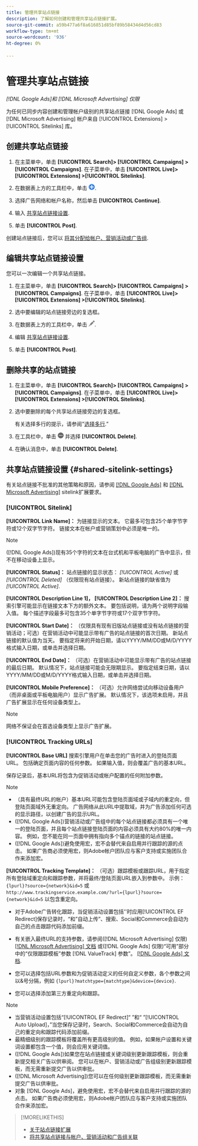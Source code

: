 ```yaml
---
title: 管理共享站点链接
description: 了解如何创建和管理共享站点链接扩展。
source-git-commit: a59b477a6f8a616851d85bf89b58434d4d56cd83
workflow-type: tm+mt
source-wordcount: '936'
ht-degree: 0%

---
```


# 管理共享站点链接

*[!DNL Google Ads]和 [!DNL Microsoft Advertising] 仅限*

为任何已同步内容创建和管理帐户级别的共享站点链接 [!DNL Google Ads] 或 [!DNL Microsoft Advertising] 帐户来自 [!UICONTROL Extensions] > [!UICONTROL Sitelinks] 库。

## 创建共享站点链接

1. 在主菜单中，单击 **[!UICONTROL Search]> [!UICONTROL Campaigns] >[!UICONTROL Campaigns]**. 在子菜单中，单击 **[!UICONTROL Live]> [!UICONTROL Extensions] >[!UICONTROL Sitelinks]**.

1. 在数据表上方的工具栏中，单击 ![创建](/help/search-social-commerce/assets/add.png "创建").

1. 选择广告网络和帐户名称，然后单击 **[!UICONTROL Continue]**.

1. 输入 [共享站点链接设置](#shared-sitelink-settings).

1. 单击 **[!UICONTROL Post]**.

创建站点链接后，您可以 [将其分配给帐户、营销活动或广告组](sitelink-extension-associate.md).

## 编辑共享站点链接设置

您可以一次编辑一个共享站点链接。

1. 在主菜单中，单击 **[!UICONTROL Search]> [!UICONTROL Campaigns] >[!UICONTROL Campaigns]**. 在子菜单中，单击 **[!UICONTROL Live]> [!UICONTROL Extensions] >[!UICONTROL Sitelinks]**.

1. 选中要编辑的站点链接旁边的复选框。

1. 在数据表上方的工具栏中，单击 ![编辑](/help/search-social-commerce/assets/edit.png "编辑").

1. 编辑 [共享站点链接设置](#shared-sitelink-settings).

1. 单击 **[!UICONTROL Post]**.

## 删除共享的站点链接

1. 在主菜单中，单击 **[!UICONTROL Search]> [!UICONTROL Campaigns] >[!UICONTROL Campaigns]**. 在子菜单中，单击 **[!UICONTROL Live]> [!UICONTROL Extensions] >[!UICONTROL Sitelinks]**.

1. 选中要删除的每个共享站点链接旁边的复选框。

   有关选择多行的提示，请参阅&quot;[选择多行](/help/search-social-commerce/common-tasks/navigation-editing-selection/multiple-rows-select.md).”

1. 在工具栏中，单击 ![更多](/help/search-social-commerce/assets/more.png "更多") 并选择 **[!UICONTROL Delete]**.

1. 在确认消息中，单击 **[!UICONTROL Delete]**.

## 共享站点链接设置 {#shared-sitelink-settings}

有关站点链接不批准的其他策略和原因，请参阅 [[!DNL Google Ads]](https://support.google.com/adspolicy/answer/1054210) 和 [[!DNL Microsoft Advertising]](https://about.ads.microsoft.com/en-us/resources/policies/ad-extensions-policies) sitelink扩展要求。

### [!UICONTROL Sitelink]

**[!UICONTROL Link Name]：** 为链接显示的文本。 它最多可包含25个单字节字符或12个双字节字符。 链接文本在帐户或营销策划中必须是唯一的。

>[!NOTE]
>
>([!DNL Google Ads])现有35个字符的文本在台式机和平板电脑的广告中显示，但不在移动设备上显示。

**[!UICONTROL Status]：** 站点链接的显示状态：  *[!UICONTROL Active]* 或 *[!UICONTROL Deleted]* （仅限现有站点链接）。 新站点链接的缺省值为 *[!UICONTROL Active]*.

**[!UICONTROL Description Line 1]， [!UICONTROL Description Line 2]：** 搜索引擎可能显示在链接文本下方的额外文本。 要包括说明，请为两个说明字段输入值。 每个描述字段最多可包含35个单字节字符或17个双字节字符。

**[!UICONTROL Start Date]：** （仅限具有现有旧版站点链接或没有站点链接的营销活动；可选）在营销活动中可能显示带有广告的站点链接的首次日期。 新站点链接的默认值为当天。 要指定将来的开始日期，请以YYYY/MM/DD或M/D/YYYY格式输入日期，或单击并选择日期。

**[!UICONTROL End Date]：** （可选）在营销活动中可能显示带有广告的站点链接的最后日期。 默认情况下，站点链接可能会无限期显示。 要指定结束日期，请以YYYY/MM/DD或M/D/YYYY格式输入日期，或单击并选择日期。

**[!UICONTROL Mobile Preference]：** （可选）允许网络尝试向移动设备用户（而非桌面或平板电脑用户）显示广告扩展。 默认情况下，该选项未启用，并且广告扩展显示在任何设备类型上。

>[!NOTE]
>
>网络不保证会在首选设备类型上显示广告扩展。

### [!UICONTROL Tracking URLs]

**[!UICONTROL Base URL]** 搜索引擎用户在单击您的广告时进入的登陆页面URL。 包括确定页面内容的任何参数。 如果输入值，则会覆盖广告的基本URL。

保存记录后，基本URL将包含为促销活动或帐户配置的任何附加参数。

>[!NOTE]
>
>* （具有最终URL的帐户）基本URL可能包含登陆页面域或子域内的重定向，但登陆页面域外无重定向。 广告网络从此URL中提取域，并为广告添加任何可选的显示路径，以创建广告的显示URL。
>* ([!DNL Google Ads])营销活动或广告组中的每个站点链接都必须具有一个唯一的登陆页面，并且每个站点链接登陆页面的内容必须具有大约80%的唯一内容。 例如，您不能在同一页面中拥有指向多个锚点的链接的站点链接。
>* ([!DNL Google Ads])避免使用宏，宏不会替代来自启用并行跟踪的源的点击。 如果广告商必须使用宏，则Adobe帐户团队应与客户支持或实施团队合作来添加宏。

**[!UICONTROL Tracking Template]：** （可选）跟踪模板或跟踪URL，用于指定所有登陆域重定向和跟踪参数，并将最终/登陆页面URL嵌入到参数中。 示例： `{lpurl}?source={network}&id=5` 或 `http://www.trackingservice.example.com/?url={lpurl}?source={network}&id=5` 以包含重定向。

* 对于Adobe广告转化跟踪，当促销活动设置包括&#39;&#39;时应用[!UICONTROL EF Redirect]保存记录时，“和”自动上传”、搜索、Social和Commerce会自动为自己的点击跟踪代码添加前缀。

* 有关嵌入最终URL的支持参数，请参阅([!DNL Microsoft Advertising] 仅限) [[!DNL Microsoft Advertising] 文档](https://help.ads.microsoft.com/#apex/3/en/56799) 或([!DNL Google Ads] 仅限)“可用”部分中的“仅限跟踪模板”参数 [!DNL ValueTrack] 参数”。 [[!DNL Google Ads] 文档](https://support.google.com/google-ads/answer/6305348).

* 您可以选择包括URL参数和为促销活动定义的任何自定义参数，各个参数之间以&amp;号分隔，例如 `{lpurl}?matchtype={matchtype}&device={device}`.

* 您可以选择添加第三方重定向和跟踪。

>[!NOTE]
>
>* 当营销活动设置包括“[!UICONTROL EF Redirect]“ ”和“ ”[!UICONTROL Auto Upload]，”当您保存记录时，Search、Social和Commerce会自动为自己的重定向和跟踪代码添加前缀。
>* 最精细级别的跟踪模板将覆盖所有更高级别的值。 例如，如果帐户设置和关键词设置都包含一个值，则会应用关键词值。
>* ([!DNL Google Ads])如果您在站点链接或关键词级别更新跟踪模板，则会重新提交相关广告以供审阅。 您可以在帐户、营销活动或广告组级别更新跟踪模板，而无需重新提交广告以供审批。
>* ([!DNL Microsoft Advertising])您可以在任何级别更新跟踪模板，而无需重新提交广告以供审批。
>* 对象 [!DNL Google Ads]，避免使用宏，宏不会替代来自启用并行跟踪的源的点击。 如果广告商必须使用宏，则Adobe帐户团队应与客户支持或实施团队合作来添加宏。

>[!MORELIKETHIS]
>
>* [关于站点链接扩展](sitelink-extension-about.md)
>* [将共享站点链接与帐户、营销活动和广告组关联](sitelink-extension-associate.md)
